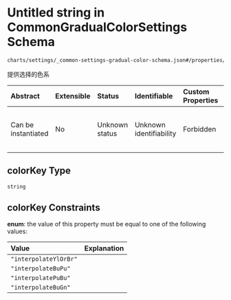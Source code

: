 # Untitled string in CommonGradualColorSettings Schema

```txt
charts/settings/_common-settings-gradual-color-schema.json#/properties/gradualColor/properties/colorKey
```

提供选择的色系

| Abstract            | Extensible | Status         | Identifiable            | Custom Properties | Additional Properties | Access Restrictions | Defined In                                                                                                                                |
| :------------------ | :--------- | :------------- | :---------------------- | :---------------- | :-------------------- | :------------------ | :---------------------------------------------------------------------------------------------------------------------------------------- |
| Can be instantiated | No         | Unknown status | Unknown identifiability | Forbidden         | Allowed               | none                | [\_common-settings-gradual-color-schema.json\*](../out/charts/settings/_common-settings-gradual-color-schema.json "open original schema") |

## colorKey Type

`string`

## colorKey Constraints

**enum**: the value of this property must be equal to one of the following values:

| Value                 | Explanation |
| :-------------------- | :---------- |
| `"interpolateYlOrBr"` |             |
| `"interpolateBuPu"`   |             |
| `"interpolatePuBu"`   |             |
| `"interpolateBuGn"`   |             |
